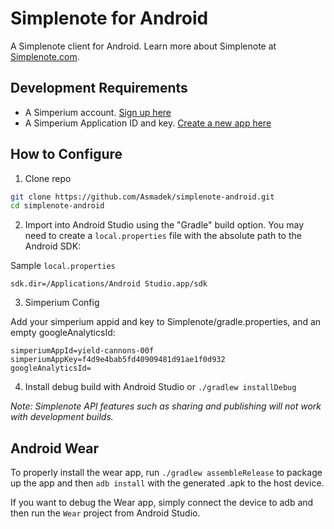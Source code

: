 # Simplenote for Android

A Simplenote client for Android. Learn more about Simplenote at [Simplenote.com](https://simplenote.com).

## Development Requirements
* A Simperium account. [Sign up here](https://simperium.com/signup/)
* A Simperium Application ID and key. [Create a new app here](https://simperium.com/app/new/)

## How to Configure

1) Clone repo

```bash
git clone https://github.com/Asmadek/simplenote-android.git
cd simplenote-android
```

2) Import into Android Studio using the "Gradle" build option. You may need to create a `local.properties` file with the absolute path to the Android SDK:

Sample `local.properties`
```
sdk.dir=/Applications/Android Studio.app/sdk
```

3) Simperium Config

Add your simperium appid and key to Simplenote/gradle.properties, and an empty googleAnalyticsId:

```
simperiumAppId=yield-cannons-00f
simperiumAppKey=f4d9e4bab5fd40909481d91ae1f0d932
googleAnalyticsId=
```

4) Install debug build with Android Studio or `./gradlew installDebug`

_Note: Simplenote API features such as sharing and publishing will not work with development builds._

## Android Wear

To properly install the wear app, run `./gradlew assembleRelease` to package up the app and then `adb install` with the generated .apk to the host device.

If you want to debug the Wear app, simply connect the device to adb and then run the `Wear` project from Android Studio.
